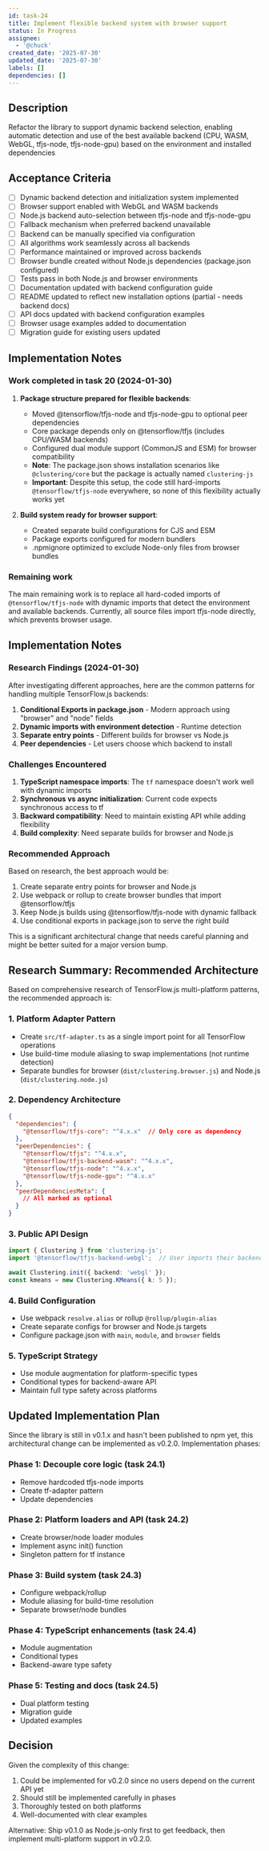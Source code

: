 ```yaml
---
id: task-24
title: Implement flexible backend system with browser support
status: In Progress
assignee:
  - '@chuck'
created_date: '2025-07-30'
updated_date: '2025-07-30'
labels: []
dependencies: []
---
```


## Description

Refactor the library to support dynamic backend selection, enabling automatic detection and use of the best available backend (CPU, WASM, WebGL, tfjs-node, tfjs-node-gpu) based on the environment and installed dependencies

## Acceptance Criteria

- [ ] Dynamic backend detection and initialization system implemented
- [ ] Browser support enabled with WebGL and WASM backends
- [ ] Node.js backend auto-selection between tfjs-node and tfjs-node-gpu
- [ ] Fallback mechanism when preferred backend unavailable
- [ ] Backend can be manually specified via configuration
- [ ] All algorithms work seamlessly across all backends
- [ ] Performance maintained or improved across backends
- [ ] Browser bundle created without Node.js dependencies (package.json configured)
- [ ] Tests pass in both Node.js and browser environments
- [ ] Documentation updated with backend configuration guide
- [ ] README updated to reflect new installation options (partial - needs backend docs)
- [ ] API docs updated with backend configuration examples
- [ ] Browser usage examples added to documentation
- [ ] Migration guide for existing users updated

## Implementation Notes

### Work completed in task 20 (2024-01-30)

1. **Package structure prepared for flexible backends**:
   - Moved @tensorflow/tfjs-node and tfjs-node-gpu to optional peer dependencies
   - Core package depends only on @tensorflow/tfjs (includes CPU/WASM backends)
   - Configured dual module support (CommonJS and ESM) for browser compatibility
   - **Note**: The package.json shows installation scenarios like `@clustering/core` but the package is actually named `clustering-js`
   - **Important**: Despite this setup, the code still hard-imports `@tensorflow/tfjs-node` everywhere, so none of this flexibility actually works yet

2. **Build system ready for browser support**:
   - Created separate build configurations for CJS and ESM
   - Package exports configured for modern bundlers
   - .npmignore optimized to exclude Node-only files from browser bundles

### Remaining work

The main remaining work is to replace all hard-coded imports of `@tensorflow/tfjs-node` with dynamic imports that detect the environment and available backends. Currently, all source files import tfjs-node directly, which prevents browser usage.

## Implementation Notes

### Research Findings (2024-01-30)

After investigating different approaches, here are the common patterns for handling multiple TensorFlow.js backends:

1. **Conditional Exports in package.json** - Modern approach using "browser" and "node" fields
2. **Dynamic imports with environment detection** - Runtime detection
3. **Separate entry points** - Different builds for browser vs Node.js
4. **Peer dependencies** - Let users choose which backend to install

### Challenges Encountered

1. **TypeScript namespace imports**: The `tf` namespace doesn't work well with dynamic imports
2. **Synchronous vs async initialization**: Current code expects synchronous access to tf
3. **Backward compatibility**: Need to maintain existing API while adding flexibility
4. **Build complexity**: Need separate builds for browser and Node.js

### Recommended Approach

Based on research, the best approach would be:

1. Create separate entry points for browser and Node.js
2. Use webpack or rollup to create browser bundles that import @tensorflow/tfjs
3. Keep Node.js builds using @tensorflow/tfjs-node with dynamic fallback
4. Use conditional exports in package.json to serve the right build

This is a significant architectural change that needs careful planning and might be better suited for a major version bump.

## Research Summary: Recommended Architecture

Based on comprehensive research of TensorFlow.js multi-platform patterns, the recommended approach is:

### 1. Platform Adapter Pattern
- Create `src/tf-adapter.ts` as a single import point for all TensorFlow operations
- Use build-time module aliasing to swap implementations (not runtime detection)
- Separate bundles for browser (`dist/clustering.browser.js`) and Node.js (`dist/clustering.node.js`)

### 2. Dependency Architecture
```json
{
  "dependencies": {
    "@tensorflow/tfjs-core": "^4.x.x"  // Only core as dependency
  },
  "peerDependencies": {
    "@tensorflow/tfjs": "^4.x.x",
    "@tensorflow/tfjs-backend-wasm": "^4.x.x",
    "@tensorflow/tfjs-node": "^4.x.x",
    "@tensorflow/tfjs-node-gpu": "^4.x.x"
  },
  "peerDependenciesMeta": {
    // All marked as optional
  }
}
```

### 3. Public API Design
```typescript
import { Clustering } from 'clustering-js';
import '@tensorflow/tfjs-backend-webgl';  // User imports their backend

await Clustering.init({ backend: 'webgl' });
const kmeans = new Clustering.KMeans({ k: 5 });
```

### 4. Build Configuration
- Use webpack `resolve.alias` or rollup `@rollup/plugin-alias`
- Create separate configs for browser and Node.js targets
- Configure package.json with `main`, `module`, and `browser` fields

### 5. TypeScript Strategy
- Use module augmentation for platform-specific types
- Conditional types for backend-aware API
- Maintain full type safety across platforms

## Updated Implementation Plan

Since the library is still in v0.1.x and hasn't been published to npm yet, this architectural change can be implemented as v0.2.0. Implementation phases:

### Phase 1: Decouple core logic (task 24.1)
- Remove hardcoded tfjs-node imports
- Create tf-adapter pattern
- Update dependencies

### Phase 2: Platform loaders and API (task 24.2)
- Create browser/node loader modules
- Implement async init() function
- Singleton pattern for tf instance

### Phase 3: Build system (task 24.3)
- Configure webpack/rollup
- Module aliasing for build-time resolution
- Separate browser/node bundles

### Phase 4: TypeScript enhancements (task 24.4)
- Module augmentation
- Conditional types
- Backend-aware type safety

### Phase 5: Testing and docs (task 24.5)
- Dual platform testing
- Migration guide
- Updated examples

## Decision

Given the complexity of this change:
1. Could be implemented for v0.2.0 since no users depend on the current API yet
2. Should still be implemented carefully in phases
3. Thoroughly tested on both platforms
4. Well-documented with clear examples

Alternative: Ship v0.1.0 as Node.js-only first to get feedback, then implement multi-platform support in v0.2.0.
